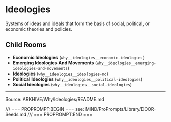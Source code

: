 # Ideologies

Systems of ideas and ideals that form the basis of social, political, or economic theories and policies.

## Child Rooms
- **Economic Ideologies** (`why__ideologies__economic-ideologies`)
- **Emerging Ideologies And Movements** (`why__ideologies__emerging-ideologies-and-movements`)
- **Ideologies** (`why__ideologies__ideologies-md`)
- **Political Ideologies** (`why__ideologies__political-ideologies`)
- **Social Ideologies** (`why__ideologies__social-ideologies`)

---
Source: ARKHIVE/Why/Ideologies/README.md

/// === PROPROMPT:BEGIN ===
see: MIND/ProPrompts/Library/DOOR-Seeds.md
/// === PROPROMPT:END ===
